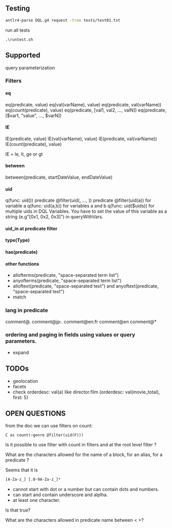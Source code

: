 

## Testing

```sh
antlr4-parse DQL.g4 request -tree tests/test01.txt
```
run all tests
```
.\runtest.sh
```

## Supported
query parameterization

### Filters
#### eq 
eq(predicate, value)
eq(val(varName), value)
eq(predicate, val(varName))
eq(count(predicate), value)
eq(predicate, [val1, val2, ..., valN])
eq(predicate, [$var1, "value", ..., $varN])


#### IE
IE(predicate, value)
IE(val(varName), value)
IE(predicate, val(varName))
IE(count(predicate), value)

IE = le, lt, ge or gt
#### between
between(predicate, startDateValue, endDateValue)

#### uid
q(func: uid(<uid>))
predicate @filter(uid(<uid1>, ..., <uidn>))
predicate @filter(uid(a)) for variable a
q(func: uid(a,b)) for variables a and b
q(func: uid($uids)) for multiple uids in DQL Variables. You have to set the value of this variable as a string (e.g"[0x1, 0x2, 0x3]") in queryWithVars.

#### uid_in at predicate filter

#### type(Type)

#### has(predicate)

#### other functions
- allofterms(predicate, "space-separated term list")
- anyofterms(predicate, "space-separated term list")
- alloftext(predicate, "space-separated text") and anyoftext(predicate, "space-separated text")
- match

### lang in predicate
comment@.
comment@jp:.
comment@en:fr
comment@en
comment@*

### ordering and paging in fields using values or query parameters.

- expand 

## TODOs
- geolocation  
- facets
- check orderdesc: val(a) like director.film (orderdesc: val(movie_total), first: 5)

## OPEN QUESTIONS
from the doc we can use filters on count:
```
C as count(~genre @filter(uid(F)))
```
Is it possible to use filter with count in filters and at the root level filter ?

What are the characters allowed for the name of a block, for an alias, for a predicate ?

Seems that it is
```txt
[A-Za-z_] [.0-9A-Za-z_]*
```
- cannot start with dot or a number but can contain dots and numbers.
- can start and contain underscore and alplha.
- at least one character.

Is that true?


What are the characters allowed in predicate name between < >?
